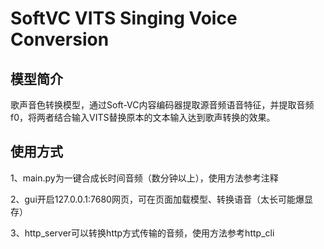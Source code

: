# SoftVC VITS Singing Voice Conversion

## 模型简介

歌声音色转换模型，通过Soft-VC内容编码器提取源音频语音特征，并提取音频f0，将两者结合输入VITS替换原本的文本输入达到歌声转换的效果。

## 使用方式

1、main.py为一键合成长时间音频（数分钟以上），使用方法参考注释

2、gui开启127.0.0.1:7680网页，可在页面加载模型、转换语音（太长可能爆显存）

3、http_server可以转换http方式传输的音频，使用方法参考http_cli